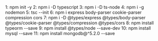 1: npm init -y
2: npm i -D typescript
3: npm i -D ts-node
4: npm i -g nodemon
5: tsc --init
6: npm i express body-parser cookie-parser compression cors
7: npm i -D @types/express @types/body-parser @types/cookie-parser @types/compression @types/cors
8: npm install typeorm --save
9: npm install @types/node --save-dev
10: npm install mysql --save
11: npm install mongodb@^5.2.0 --save